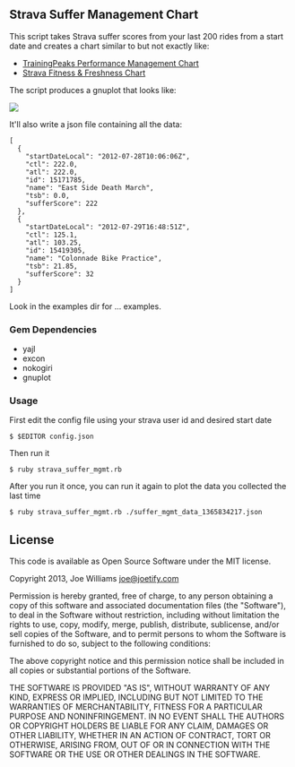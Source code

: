 ## Strava Suffer Management Chart

This script takes Strava suffer scores from your last 200 rides from a start date and creates a chart similar to but not exactly like:

* [TrainingPeaks Performance Management Chart](http://home.trainingpeaks.com/articles/cycling/what-is-the-performance-management-chart.aspx)
* [Strava Fitness & Freshness Chart](http://blog.strava.com/new-premium-feature-fitness-freshness-for-power-meter-users-5742/)

The script produces a gnuplot that looks like:

![](https://raw.github.com/joewilliams/strava_suffer_mgmt/master/examples/2013-04-12_at_11.27.04_PM.png)

It'll also write a json file containing all the data:

    [
      {
        "startDateLocal": "2012-07-28T10:06:06Z",
        "ctl": 222.0,
        "atl": 222.0,
        "id": 15171785,
        "name": "East Side Death March",
        "tsb": 0.0,
        "sufferScore": 222
      },
      {
        "startDateLocal": "2012-07-29T16:48:51Z",
        "ctl": 125.1,
        "atl": 103.25,
        "id": 15419305,
        "name": "Colonnade Bike Practice",
        "tsb": 21.85,
        "sufferScore": 32
      }
    ]

Look in the examples dir for ... examples.

### Gem Dependencies

* yajl
* excon
* nokogiri
* gnuplot

### Usage

First edit the config file using your strava user id and desired start date

    $ $EDITOR config.json

Then run it

    $ ruby strava_suffer_mgmt.rb

After you run it once, you can run it again to plot the data you collected the last time

    $ ruby strava_suffer_mgmt.rb ./suffer_mgmt_data_1365834217.json


## License

This code is available as Open Source Software under the MIT license.

Copyright 2013, Joe Williams <joe@joetify.com>

Permission is hereby granted, free of charge, to any person
obtaining a copy of this software and associated documentation
files (the "Software"), to deal in the Software without
restriction, including without limitation the rights to use,
copy, modify, merge, publish, distribute, sublicense, and/or sell
copies of the Software, and to permit persons to whom the
Software is furnished to do so, subject to the following
conditions:

The above copyright notice and this permission notice shall be
included in all copies or substantial portions of the Software.

THE SOFTWARE IS PROVIDED "AS IS", WITHOUT WARRANTY OF ANY KIND,
EXPRESS OR IMPLIED, INCLUDING BUT NOT LIMITED TO THE WARRANTIES
OF MERCHANTABILITY, FITNESS FOR A PARTICULAR PURPOSE AND
NONINFRINGEMENT. IN NO EVENT SHALL THE AUTHORS OR COPYRIGHT
HOLDERS BE LIABLE FOR ANY CLAIM, DAMAGES OR OTHER LIABILITY,
WHETHER IN AN ACTION OF CONTRACT, TORT OR OTHERWISE, ARISING
FROM, OUT OF OR IN CONNECTION WITH THE SOFTWARE OR THE USE OR
OTHER DEALINGS IN THE SOFTWARE.

